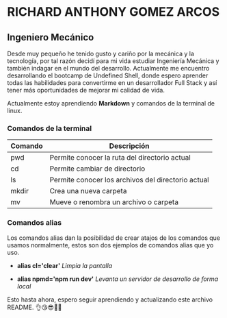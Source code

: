 # RICHARD ANTHONY GOMEZ ARCOS

## Ingeniero Mecánico

Desde muy pequeño he tenido gusto y cariño por la mecánica y la tecnología, por tal razón decidí para mi vida estudiar Ingeniería Mecánica y también indagar en el mundo del desarrollo. Actualmente me encuentro desarrollando el bootcamp de Undefined Shell, donde espero aprender todas las habilidades para convertirme en un desarrollador Full Stack y así tener más oportunidades de mejorar mi calidad de vida.

Actualmente estoy aprendiendo **Markdown** y comandos de la terminal de linux.
### Comandos de la terminal
|**Comando**|**Descripción**|
|---|---|
|pwd|Permite conocer la ruta del directorio actual|
|cd|Permite cambiar de directorio|
|ls|Permite conocer los archivos del directorio actual|
|mkdir|Crea una nueva carpeta|
|mv|Mueve o renombra un archivo o carpeta|

### Comandos alias
Los comandos alias dan la posibilidad de crear atajos de los comandos que usamos normalmente, estos son dos ejemplos de comandos alias que yo uso.

* **alias cl='clear'**
_Limpia la pantalla_

* **alias npmd='npm run dev'**
_Levanta un servidor de desarrollo de forma local_

Esto hasta ahora, espero seguir aprendiendo y actualizando este archivo README.
👌😘😎🧑‍💻
